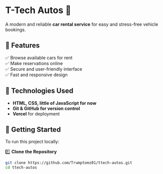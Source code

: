 # T-Tech Autos 🚗  
A modern and reliable **car rental service** for easy and stress-free vehicle bookings.  

## 🌟 Features  
✅ Browse available cars for rent  
✅ Make reservations online  
✅ Secure and user-friendly interface  
✅ Fast and responsive design  

## 🚀 Technologies Used  
- **HTML, CSS, little of JavaScript for now**   
- **Git & GitHub for version control**  
- **Vercel** for deployment  

## 📌 Getting Started  
To run this project locally:  

1️⃣ **Clone the Repository**  
```bash
git clone https://github.com/Trumptomz01/ttech-autos.git
cd ttech-autos
